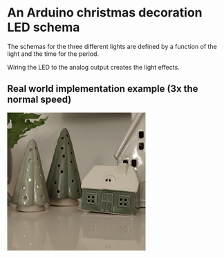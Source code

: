 # An Arduino christmas decoration LED schema

The schemas for the three different lights are defined by a function of the light and the time for the period.

Wiring the LED to the analog output creates the light effects.

## Real world implementation example (3x the normal speed)

![Animation example of implementation](./sample.gif)
